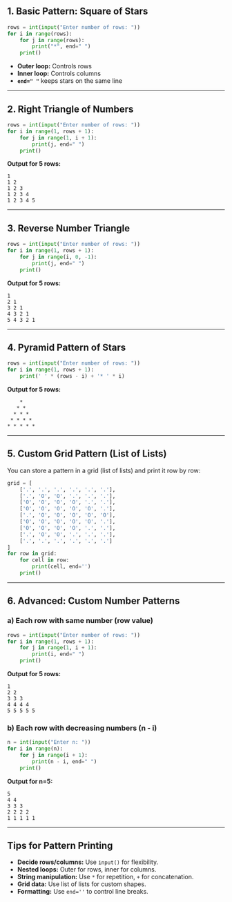 ## 1. **Basic Pattern: Square of Stars**

```python
rows = int(input("Enter number of rows: "))
for i in range(rows):
    for j in range(rows):
        print("*", end=" ")
    print()
```
- **Outer loop:** Controls rows
- **Inner loop:** Controls columns
- **`end=" "`** keeps stars on the same line

***

## 2. **Right Triangle of Numbers**

```python
rows = int(input("Enter number of rows: "))
for i in range(1, rows + 1):
    for j in range(1, i + 1):
        print(j, end=" ")
    print()
```
**Output for 5 rows:**
```
1
1 2
1 2 3
1 2 3 4
1 2 3 4 5
```

***

## 3. **Reverse Number Triangle**

```python
rows = int(input("Enter number of rows: "))
for i in range(1, rows + 1):
    for j in range(i, 0, -1):
        print(j, end=" ")
    print()
```
**Output for 5 rows:**
```
1
2 1
3 2 1
4 3 2 1
5 4 3 2 1
```

***

## 4. **Pyramid Pattern of Stars**

```python
rows = int(input("Enter number of rows: "))
for i in range(1, rows + 1):
    print(' ' * (rows - i) + '* ' * i)
```
**Output for 5 rows:**
```
    * 
   * * 
  * * * 
 * * * * 
* * * * * 
```

***

## 5. **Custom Grid Pattern (List of Lists)**

You can store a pattern in a grid (list of lists) and print it row by row:

```python
grid = [
    ['.', '.', '.', '.', '.', '.'],
    ['.', 'O', 'O', '.', '.', '.'],
    ['O', 'O', 'O', 'O', '.', '.'],
    ['O', 'O', 'O', 'O', 'O', '.'],
    ['.', 'O', 'O', 'O', 'O', 'O'],
    ['O', 'O', 'O', 'O', 'O', '.'],
    ['O', 'O', 'O', 'O', '.', '.'],
    ['.', 'O', 'O', '.', '.', '.'],
    ['.', '.', '.', '.', '.', '.']
]
for row in grid:
    for cell in row:
        print(cell, end='')
    print()
```

***

## 6. **Advanced: Custom Number Patterns**

### a) Each row with same number (row value)
```python
rows = int(input("Enter number of rows: "))
for i in range(1, rows + 1):
    for j in range(1, i + 1):
        print(i, end=" ")
    print()
```
**Output for 5 rows:**
```
1
2 2
3 3 3
4 4 4 4
5 5 5 5 5
```

### b) Each row with decreasing numbers (n - i)
```python
n = int(input("Enter n: "))
for i in range(n):
    for j in range(i + 1):
        print(n - i, end=" ")
    print()
```
**Output for n=5:**
```
5
4 4
3 3 3
2 2 2 2
1 1 1 1 1
```

***

## **Tips for Pattern Printing**
- **Decide rows/columns:** Use `input()` for flexibility.
- **Nested loops:** Outer for rows, inner for columns.
- **String manipulation:** Use `*` for repetition, `+` for concatenation.
- **Grid data:** Use list of lists for custom shapes.
- **Formatting:** Use `end=''` to control line breaks.
